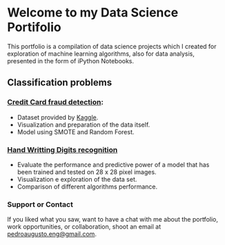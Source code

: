 # Welcome to my Data Science Portifolio

This portfolio is a compilation of data science projects which I created for exploration of machine learning algorithms, also for data analysis, presented in the form of iPython Notebooks.  

## Classification problems

### [Credit Card fraud detection](https://github.com/PedroOrona/pedroorona.github.io/blob/master/Fraud%20Detection.ipynb):

  - Dataset provided by [Kaggle](https://www.kaggle.com/mlg-ulb/creditcardfraud).
  - Visualization and preparation of the data itself.
  - Model using SMOTE and Random Forest.
  
### [Hand Writting Digits recognition](https://github.com/PedroOrona/pedroorona.github.io/blob/master/MNIST.ipynb)

  -  Evaluate the performance and predictive power of a model that has been trained and tested on 28 x 28 pixel images.
  - Visualization e exploration of the data set.
  - Comparison of different algorithms performance. 

### Support or Contact

If you liked what you saw, want to have a chat with me about the portfolio, work opportunities, or collaboration, shoot an email at [pedroaugusto.eng@gmail.com](pedroaugusto.eng@gmail.com).

